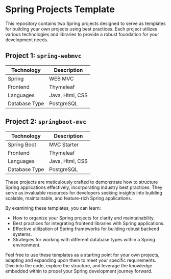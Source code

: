 # Spring Projects Template

This repository contains two Spring projects designed to serve as templates for building your own projects using best practices. Each project utilizes various technologies and libraries to provide a robust foundation for your development needs.

## Project 1: `spring-webmvc`

| Technology     | Description     |
|----------------|-----------------|
| Spring         | WEB MVC         |
| Frontend       | Thymeleaf       |
| Languages      | Java, Html, CSS |
| Database Type  | PostgreSQL      |

## Project 2: `springboot-mvc`

| Technology    | Description     |
|---------------|-----------------|
| Spring Boot   | MVC Starter     |
| Frontend      | Thymeleaf       |
| Languages     | Java, Html, CSS |
| Database Type | PostgreSQL      |

These projects are meticulously crafted to demonstrate how to structure Spring applications effectively, incorporating industry best practices. They serve as invaluable resources for developers seeking insights into building scalable, maintainable, and feature-rich Spring applications.

By examining these templates, you can learn:

- How to organize your Spring projects for clarity and maintainability.
- Best practices for integrating frontend libraries with Spring applications.
- Effective utilization of Spring frameworks for building robust backend systems.
- Strategies for working with different database types within a Spring environment.

Feel free to use these templates as a starting point for your own projects, adapting and expanding upon them to meet your specific requirements. Dive into the code, explore the structure, and leverage the knowledge embedded within to propel your Spring development journey forward.